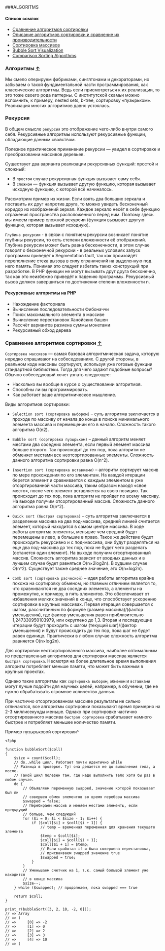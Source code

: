 ###ALGORITMS

#### Список ссылок

- [Сравнение алгоритмов сортировки](https://habr.com/ru/post/274017/)
- [Описание алгоритмов сортировки и сравнение их производительности](https://habr.com/ru/post/335920/)
- [Сортировка массивов](https://ru.hexlet.io/courses/php-arrays/lessons/sorting/theory_unit)
- [Bubble Sort Visualization](https://zenozeng.github.io/bubble-sort-visualization/)
- [Comparison Sorting Algorithms](https://www.cs.usfca.edu/~galles/visualization/ComparisonSort.html)


### Алгоритмы  [&uarr;](#PHP)

Мы смело оперируем фабриками, синглтонами и декораторами, но забываем о такой фундаментальной части программирования, как 
классические алгоритмы. Ведь если присмотреться к их реализации, то это тоже своего рода паттерны. С институтской скамьи 
можно вспомнить, к примеру, nested sets, b-tree, сортировку «пузырьком». Реализация многих алгоритмов давно устоялась.

### Рекурсия

В общем смысле `рекурсия` это отображение чего-либо внутри самого себя. Рекурсивные алгоритмы используют рекурсивные функции, 
обладающие данным свойством.

Полезное практическое применение рекурсии — увидел в сортировке и преобразовании массивов деревьев.

Существует два варианта реализации рекурсивных функций: простой и сложный:

- В `простом` случае рекурсивная функция вызывает саму себя. 
- В `сложном` — функция вызывает другую функцию, которая вызывает исходную функцию, с которой всё начиналось.

Рассмотрим пример из жизни. Если взять два больших зеркала и поставить их друг напротив друга, то можно увидеть бесконечный коридор 
из изображений зеркал. Каждое зеркало несёт в себе функцию отражения пространства расположенного перед ним. Поэтому здесь мы имеем 
пример сложной рекурсии (функция вызывает другую функцию, которая вызывает исходную).

`Глубина рекурсии` - в связи с понятием рекурсии возникает понятие глубины рекурсии, то есть степени вложенности её отображений. Глубина 
рекурсии может быть равна бесконечности, в этом случае говорят о бесконечной рекурсии - в реальных условиях запуск программы приведёт 
к Segmentation fault, так как произойдёт переполнение стека вызова в силу ограничений на выделенную под него память. Понимая это следует 
избегать таких конструкций при разработке. В PHP функции не могут вызывать друг друга бесконечно, так как это неизбежно приведёт 
к падению программы. Рекурсивный вызов должен завершиться по достижении степени вложенности n.


#### Рекурсивные алгоритмы на PHP

 - Нахождение факториала
 - Вычисление последовательности Фибоначчи
 - Поиск максимального элемента в массиве
 - Вычисление перестановок Ханойских башен
 - Рассчёт вариантов размена суммы монетами
 - Рекурсивный обход дерева


### Сравнение алгоритмов сортировки [&uarr;](#devmap)

`Сортировка массивов` — самая базовая алгоритмическая задача, которую нередко спрашивают на собеседованиях. С другой
стороны, в реальном коде массивы сортируют, используя уже готовые функции стандартной библиотеки. Тогда для чего задают
подобные вопросы? Обычно собеседующий хочет узнать следующее:

- Насколько вы вообще в курсе о существовании алгоритмов.
- Способны ли вы программировать.
- Как работает ваше алгоритмическое мышление.

Виды алгоритмов сортировки:

- `Selection sort (сортировка выбором)` – суть алгоритма заключается в проходе по массиву от начала до конца в поиске минимального 
элемента массива и перемещении его в начало. Сложность такого алгоритма O(n2).

- `Bubble sort (сортировка пузырьком)` – данный алгоритм меняет местами два соседних элемента, если первый элемент массива 
больше второго. Так происходит до тех пор, пока алгоритм не обменяет местами все неотсортированные элементы. Сложность 
данного алгоритма сортировки равна O(n^2).

- `Insertion sort (сортировка вставками)` – алгоритм сортирует массив по мере прохождения по его элементам. На каждой итерации 
берется элемент и сравнивается с каждым элементом в уже отсортированной части массива, таким образом находя «свое место», после 
чего элемент вставляется на свою позицию. Так происходит до тех пор, пока алгоритм не пройдет по всему массиву. На выходе 
получим отсортированный массив. Сложность данного алгоритма равна O(n^2).

- `Quick sort (быстрая сортировка)` – суть алгоритма заключается в разделении массива на два под-массива, средней линией считается 
элемент, который находится в самом центре массива. В ходе работы алгоритма элементы, меньшие чем средний будут перемещены в лево, 
а большие в право. Такое же действие будет происходить рекурсивно и с под-массива, они будут разделяться на еще два под-массива 
до тех пор, пока не будет чего разделать (останется один элемент). На выходе получим отсортированный массив. Сложность алгоритма 
зависит от входных данных и в лучшем случае будет равняться O(n×2log2n). В худшем случае O(n^2). Существует также среднее значение, 
это O(n×log2n).

- `Comb sort (сортировка расческой)` – идея работы алгоритма крайне похожа на сортировку обменом, но главным отличием является то, 
что сравниваются не два соседних элемента, а элементы на промежутке, к примеру, в пять элементов. Это обеспечивает от избавления 
мелких значений в конце, что способствует ускорению сортировки в крупных массивах. Первая итерация совершается с шагом, рассчитанным 
по формуле (размер массива)/(фактор уменьшения), где фактор уменьшения равен приблизительно 1,247330950103979, или округлено до 1,3. 
Вторая и последующие итерации будут проходить с шагом (текущий шаг)/(фактор уменьшения) и будут происходить до тех пор, пока шаг не 
будет равен единице. Практически в любом случае сложность алгоритма равняется O(n×log2n).


Для сортировки неотсортированного массива, наиболее оптимальным из представленных алгоритмов для сортировки массива
является `быстрая сортировка`. Несмотря на более длительное время выполнения алгоритм потребляет меньше памяти, что может
быть важным в крупных проектах.

Однако такие алгоритмы как `сортировка выбором`, `обменом` и `вставками` могут лучше подойти для научных целей, например, в
обучении, где не нужно обрабатывать огромное количество данных.

При частично отсортированном массиве результаты не сильно отличаются, все алгоритмы сортировки показывают время примерно
на 2-3 миллисекунды меньше. Однако при сортировке частично отсортированного массива `быстрая сортировка` срабатывает
намного быстрее и потребляет меньшее количество памяти.

Пример пузырьковой сортировки^

    <?php

    function bubbleSort($coll)
    {
        $size = count($coll);
        // do..while цикл. Работает почти идентично while
        // Разница в проверке. Тут она делается не до выполнения тела, а после.
        // Такой цикл полезен там, где надо выполнить тело хотя бы раз в любом случае.
        do {
            // Объявляем переменную swapped, значение которой показывает был ли
            // совершен обмен элементов во время перебора массива
            $swapped = false;
            // Перебираем массив и меняем местами элементы, если предыдущий
            // больше, чем следующий
            for ($i = 0; $i < $size - 1; $i++) {
                if ($coll[$i] > $coll[$i + 1]) {
                    // temp – временная переменная для хранения текущего элемента
                    $temp = $coll[$i];
                    $coll[$i] = $coll[$i + 1];
                    $coll[$i + 1] = $temp;
                    // Если сработал if и была совершена перестановка,
                    // присваиваем swapped значение true
                    $swapped = true;
                }
            }
            // Уменьшаем счетчик на 1, т.к. самый большой элемент уже находится
            // в конце массива
            $size--;
        } while ($swapped); // продолжаем, пока swapped === true

        return $coll;
    }

    print_r(bubbleSort([3, 2, 10, -2, 0]));
    // => Array
    // => (
    // =>     [0] => -2
    // =>     [1] => 0
    // =>     [2] => 2
    // =>     [3] => 3
    // =>     [4] => 10
    // => )

